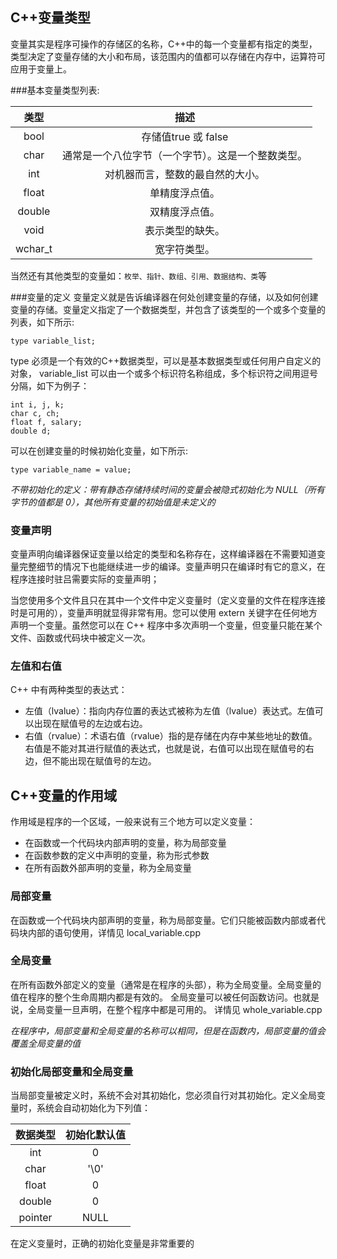 ## C++变量类型
变量其实是程序可操作的存储区的名称，C++中的每一个变量都有指定的类型，类型决定了变量存储的大小和布局，该范围内的值都可以存储在内存中，运算符可应用于变量上。

###基本变量类型列表:

| 类型 | 描述 	|
|:-----:|:-----:|
|bool | 存储值true 或 false |
|char | 通常是一个八位字节（一个字节）。这是一个整数类型。 |
|int | 对机器而言，整数的最自然的大小。 |
|float | 单精度浮点值。 |
|double | 	双精度浮点值。|
|void | 表示类型的缺失。 |
|wchar_t | 	宽字符类型。 |

当然还有其他类型的变量如：`枚举、指针、数组、引用、数据结构、类`等

###变量的定义
变量定义就是告诉编译器在何处创建变量的存储，以及如何创建变量的存储。变量定义指定了一个数据类型，并包含了该类型的一个或多个变量的列表，如下所示:

`type variable_list;`

type 必须是一个有效的C++数据类型，可以是基本数据类型或任何用户自定义的对象， variable_list 可以由一个或多个标识符名称组成，多个标识符之间用逗号分隔，如下为例子：

```
int i, j, k;
char c, ch;
float f, salary;
double d;
```

可以在创建变量的时候初始化变量，如下所示:

`type variable_name = value;`

_不带初始化的定义：带有静态存储持续时间的变量会被隐式初始化为 NULL（所有字节的值都是 0），其他所有变量的初始值是未定义的_

### 变量声明

变量声明向编译器保证变量以给定的类型和名称存在，这样编译器在不需要知道变量完整细节的情况下也能继续进一步的编译。变量声明只在编译时有它的意义，在程序连接时驻吕需要实际的变量声明；

当您使用多个文件且只在其中一个文件中定义变量时（定义变量的文件在程序连接时是可用的），变量声明就显得非常有用。您可以使用 extern 关键字在任何地方声明一个变量。虽然您可以在 C++ 程序中多次声明一个变量，但变量只能在某个文件、函数或代码块中被定义一次。


### 左值和右值

C++ 中有两种类型的表达式：

* 左值（lvalue）：指向内存位置的表达式被称为左值（lvalue）表达式。左值可以出现在赋值号的左边或右边。
* 右值（rvalue）：术语右值（rvalue）指的是存储在内存中某些地址的数值。右值是不能对其进行赋值的表达式，也就是说，右值可以出现在赋值号的右边，但不能出现在赋值号的左边。



## C++变量的作用域

作用域是程序的一个区域，一般来说有三个地方可以定义变量：

* 在函数或一个代码块内部声明的变量，称为局部变量
* 在函数参数的定义中声明的变量，称为形式参数
* 在所有函数外部声明的变量，称为全局变量

### 局部变量
在函数或一个代码块内部声明的变量，称为局部变量。它们只能被函数内部或者代码块内部的语句使用，详情见 local_variable.cpp

### 全局变量
在所有函数外部定义的变量（通常是在程序的头部），称为全局变量。全局变量的值在程序的整个生命周期内都是有效的。
全局变量可以被任何函数访问。也就是说，全局变量一旦声明，在整个程序中都是可用的。
详情见 whole_variable.cpp

_在程序中，局部变量和全局变量的名称可以相同，但是在函数内，局部变量的值会覆盖全局变量的值_

### 初始化局部变量和全局变量
当局部变量被定义时，系统不会对其初始化，您必须自行对其初始化。定义全局变量时，系统会自动初始化为下列值：

| 数据类型 | 初始化默认值 |
|:----:|:----:|
| int | 0 |
| char | '\0' |
| float | 0 |
| double | 0 |
| pointer | NULL |


在定义变量时，正确的初始化变量是非常重要的